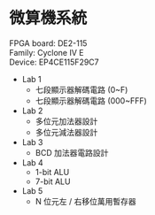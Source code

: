 # 微算機系統

FPGA board: DE2-115<br>
Family: Cyclone IV E<br>
Device: EP4CE115F29C7<br>

- Lab 1
  - 七段顯示器解碼電路 (0~F)
  - 七段顯示器解碼電路 (000~FFF)
- Lab 2
  - 多位元加法器設計
  - 多位元減法器設計
- Lab 3
  - BCD 加法器電路設計
- Lab 4
  - 1-bit ALU
  - 7-bit ALU
- Lab 5
  - N 位元左 / 右移位萬用暫存器